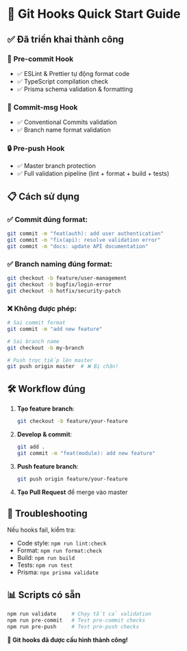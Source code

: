 # 🚀 Git Hooks Quick Start Guide

## ✅ Đã triển khai thành công

### 🔧 **Pre-commit Hook**

- ✅ ESLint & Prettier tự động format code
- ✅ TypeScript compilation check
- ✅ Prisma schema validation & formatting

### 📝 **Commit-msg Hook**

- ✅ Conventional Commits validation
- ✅ Branch name format validation

### 🔒 **Pre-push Hook**

- ✅ Master branch protection
- ✅ Full validation pipeline (lint + format + build + tests)

## 📋 **Cách sử dụng**

### ✅ Commit đúng format:

```bash
git commit -m "feat(auth): add user authentication"
git commit -m "fix(api): resolve validation error"
git commit -m "docs: update API documentation"
```

### ✅ Branch naming đúng format:

```bash
git checkout -b feature/user-management
git checkout -b bugfix/login-error
git checkout -b hotfix/security-patch
```

### ❌ Không được phép:

```bash
# Sai commit format
git commit -m "add new feature"

# Sai branch name
git checkout -b my-branch

# Push trực tiếp lên master
git push origin master  # ❌ Bị chặn!
```

## 🛠️ **Workflow đúng**

1. **Tạo feature branch**:

   ```bash
   git checkout -b feature/your-feature
   ```

2. **Develop & commit**:

   ```bash
   git add .
   git commit -m "feat(module): add new feature"
   ```

3. **Push feature branch**:

   ```bash
   git push origin feature/your-feature
   ```

4. **Tạo Pull Request** để merge vào master

## 🚨 **Troubleshooting**

Nếu hooks fail, kiểm tra:

- Code style: `npm run lint:check`
- Format: `npm run format:check`
- Build: `npm run build`
- Tests: `npm run test`
- Prisma: `npx prisma validate`

## 📊 **Scripts có sẵn**

```bash
npm run validate     # Chạy tất cả validation
npm run pre-commit   # Test pre-commit checks
npm run pre-push     # Test pre-push checks
```

**🎉 Git hooks đã được cấu hình thành công!**
